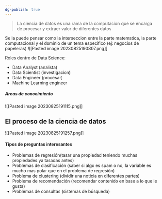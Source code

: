 ```yaml
---
dg-publish: true
---
```

> La ciencia de datos es una rama de la computacion que se encarga de procesar y extraer valor de diferentes datos


Se la puede pensar como la interseccion entre la parte matematica, la parte computacional y el dominio de un tema especifico (ej: negocios de papeleras)
![[Pasted image 20230825190807.png]]

Roles dentro de Data Science:
- Data Analyst (analista)
- Data Scientist (investigacion)
- Data Engineer (procesar)
- Machine Learning engineer

##### Areas de conocimiento
![[Pasted image 20230825191115.png]]


## El proceso de la ciencia de datos
![[Pasted image 20230825191257.png]]

#### Tipos de preguntas interesantes
- Problemas de regresión(tasar una propiedad teniendo muchas propiedades ya tasadas antes)
- Problemas de clasificación (saber si algo es spam o no, la variable es mucho mas polar que en el problema de regresión)
- Problema de clustering (dividir una noticia en diferentes partes)
- Problema de recomendación (recomendar contenido en base a lo que le gusta)
- Problemas de consultas (sistemas de búsqueda)